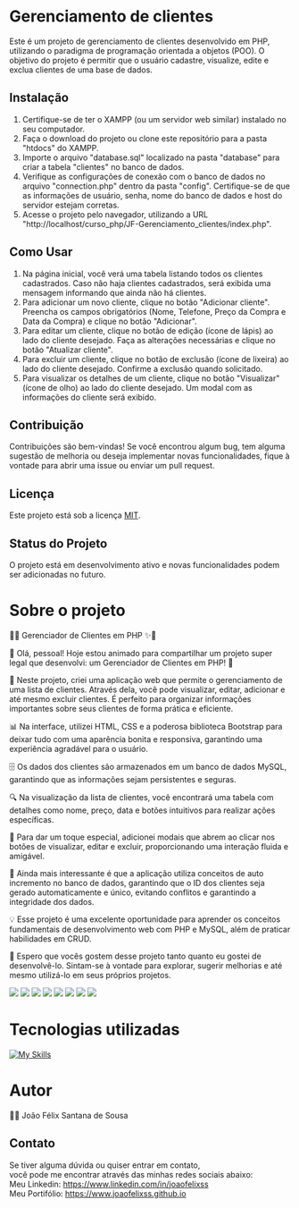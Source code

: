 # Gerenciamento de clientes

Este é um projeto de gerenciamento de clientes desenvolvido em PHP, utilizando o paradigma de programação orientada a objetos (POO). O objetivo do projeto é permitir que o usuário cadastre, visualize, edite e exclua clientes de uma base de dados.

## Instalação

1. Certifique-se de ter o XAMPP (ou um servidor web similar) instalado no seu computador.
2. Faça o download do projeto ou clone este repositório para a pasta "htdocs" do XAMPP.
3. Importe o arquivo "database.sql" localizado na pasta "database" para criar a tabela "clientes" no banco de dados.
4. Verifique as configurações de conexão com o banco de dados no arquivo "connection.php" dentro da pasta "config". Certifique-se de que as informações de usuário, senha, nome do banco de dados e host do servidor estejam corretas.
5. Acesse o projeto pelo navegador, utilizando a URL "http://localhost/curso_php/JF-Gerenciamento_clientes/index.php".

## Como Usar

1. Na página inicial, você verá uma tabela listando todos os clientes cadastrados. Caso não haja clientes cadastrados, será exibida uma mensagem informando que ainda não há clientes.
2. Para adicionar um novo cliente, clique no botão "Adicionar cliente". Preencha os campos obrigatórios (Nome, Telefone, Preço da Compra e Data da Compra) e clique no botão "Adicionar".
3. Para editar um cliente, clique no botão de edição (ícone de lápis) ao lado do cliente desejado. Faça as alterações necessárias e clique no botão "Atualizar cliente".
4. Para excluir um cliente, clique no botão de exclusão (ícone de lixeira) ao lado do cliente desejado. Confirme a exclusão quando solicitado.
5. Para visualizar os detalhes de um cliente, clique no botão "Visualizar" (ícone de olho) ao lado do cliente desejado. Um modal com as informações do cliente será exibido.

## Contribuição

Contribuições são bem-vindas! Se você encontrou algum bug, tem alguma sugestão de melhoria ou deseja implementar novas funcionalidades, fique à vontade para abrir uma issue ou enviar um pull request.

## Licença

Este projeto está sob a licença [MIT](LICENSE).

## Status do Projeto

O projeto está em desenvolvimento ativo e novas funcionalidades podem ser adicionadas no futuro.

# Sobre o projeto

🚀✨ Gerenciador de Clientes em PHP ✨🚀

👋 Olá, pessoal! Hoje estou animado para compartilhar um projeto super legal que desenvolvi: um Gerenciador de Clientes em PHP! 🤩

💼 Neste projeto, criei uma aplicação web que permite o gerenciamento de uma lista de clientes. Através dela, você pode visualizar, editar, adicionar e até mesmo excluir clientes. É perfeito para organizar informações importantes sobre seus clientes de forma prática e eficiente.

📊 Na interface, utilizei HTML, CSS e a poderosa biblioteca Bootstrap para deixar tudo com uma aparência bonita e responsiva, garantindo uma experiência agradável para o usuário.

🗄️ Os dados dos clientes são armazenados em um banco de dados MySQL, garantindo que as informações sejam persistentes e seguras.

🔍 Na visualização da lista de clientes, você encontrará uma tabela com detalhes como nome, preço, data e botões intuitivos para realizar ações específicas.

👀 Para dar um toque especial, adicionei modais que abrem ao clicar nos botões de visualizar, editar e excluir, proporcionando uma interação fluida e amigável.

📝 Ainda mais interessante é que a aplicação utiliza conceitos de auto incremento no banco de dados, garantindo que o ID dos clientes seja gerado automaticamente e único, evitando conflitos e garantindo a integridade dos dados.

💡 Esse projeto é uma excelente oportunidade para aprender os conceitos fundamentais de desenvolvimento web com PHP e MySQL, além de praticar habilidades em CRUD.

🎉 Espero que vocês gostem desse projeto tanto quanto eu gostei de desenvolvê-lo. Sintam-se à vontade para explorar, sugerir melhorias e até mesmo utilizá-lo em seus próprios projetos.

<div>
  <img src="foto_updated.png">
  <img src="foto1.png">
  <img src="foto2.png">
  <img src="foto3.png">
  <img src="foto4.png">
  <img src="foto5.png">
  <img src="foto6.png">
  <img src="foto7.png">
</div>

# Tecnologias utilizadas

[![My Skills](https://skillicons.dev/icons?i=php,mysql,bootstrap,git,html,figma)](https://skillicons.dev)

# Autor
🧑‍💻 João Félix Santana de Sousa

## Contato
Se tiver alguma dúvida ou quiser entrar em contato,<br> você pode me encontrar através das minhas redes sociais abaixo:<br>
Meu Linkedin: https://www.linkedin.com/in/joaofelixss<br>
Meu Portifólio: https://www.joaofelixss.github.io
